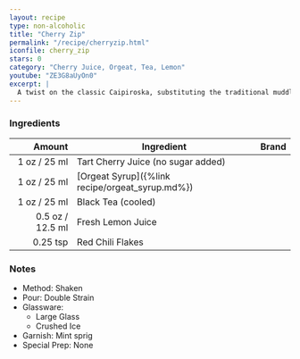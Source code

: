 ```yaml
---
layout: recipe
type: non-alcoholic
title: "Cherry Zip"
permalink: "/recipe/cherryzip.html"
iconfile: cherry_zip
stars: 0
category: "Cherry Juice, Orgeat, Tea, Lemon"
youtube: "ZE3G8aUyOn0"
excerpt: |
  A twist on the classic Caipiroska, substituting the traditional muddled limes with sweet cherries. The result is a tangy and fruity cocktail with a subtle sweetness.
---
```


### Ingredients

|   Amount | Ingredient                                      | Brand |
| -------: | ----------------------------------------------- | ----- |
|     1 oz / 25 ml | Tart Cherry Juice (no sugar added)              |
|     1 oz / 25 ml | [Orgeat Syrup]({%link recipe/orgeat_syrup.md%}) |
|     1 oz / 25 ml | Black Tea (cooled)                              |
|   0.5 oz / 12.5 ml | Fresh Lemon Juice                               |
| 0.25 tsp | Red Chili Flakes                                |

### Notes

- Method: Shaken
- Pour: Double Strain
- Glassware:
  - Large Glass
  - Crushed Ice
- Garnish: Mint sprig
- Special Prep: None
